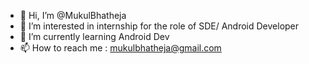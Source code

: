 - 👋 Hi, I’m @MukulBhatheja
- 👀 I’m interested in internship for the role of SDE/ Android Developer
- 🌱 I’m currently learning Android Dev
- 📫 How to reach me : mukulbhatheja@gmail.com

<!---
MukulBhatheja/MukulBhatheja is a ✨ special ✨ repository because its `README.md` (this file) appears on your GitHub profile.
You can click the Preview link to take a look at your changes.
--->

